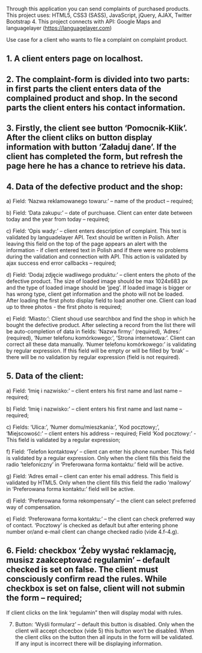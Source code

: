 Through this application you can send complaints of purchased products.
This project uses: HTML5, CSS3 (SASS), JavaScript, jQuery, AJAX, Twitter Bootstrap 4.
This project connects with API: Google Maps and languagelayer (https://languagelayer.com)

Use case for a client who wants to file a complaint on complaint product.

## 1.	A client enters page on localhost.

## 2.	The complaint-form is divided into two parts: in first parts the client enters  data of the complained product and shop. In the second parts the client enters his contact information.

## 3.	Firstly, the client see button ‘Pomocnik-Klik’. After the client cliks on button display information with button ‘Załaduj dane’. If the client has completed the form, but refresh the page here he has a chance to retrieve his data.

## 4.	Data of the defective product and the shop:

a)	Field: ‘Nazwa reklamowanego towaru:’ –  name of the product – required;

b)	Field: ‘Data zakupu:’ – date of purchuase. Client can enter date between today and the year from today – required;

c)	Field: ‘Opis wady:’ – client enters description of complaint. This text is validated by languadelayer API. Text should be written in Polish. After leaving this field on the top of the page appears an alert with the information -  if client entered text in Polish and if there were no problems during the validation and  connection with API. This action is validated by ajax success end error callbacks – required;

d)	Field: ‘Dodaj zdjęcie wadliwego produktu:’ – client enters the photo of the defective product. The size of loaded image should be max 1024x683 px and the type of loaded image should be ‘jpeg’. If loaded image is bigger or has wrong type, client get information and the photo will not be loaded. After loading the first photo display field to load another one. Client can load up to three photos - the first photo is required;

e)	Field: ‘Miasto:’: Client shoud use searchbox and find the shop in which he bought the defective product. After selecting a record from the list there will be auto-completion of data in fields: ‘Nazwa firmy:’ (required), ‘Adres:’ (required), ‘Numer telefonu komórkowego:’, ‘Strona internetowa:’. Client can correct all these data manually.
‘Numer telefonu komórkowego:’ is validating by regular expression. If this field will be empty or will be filled by ‘brak’ – there will be no validation by regular expression (field is not required).

## 5.	Data of the client:

a)	Field: ‘Imię i nazwisko:’ – client enters his first name and last name – required;

b)	Field: ‘Imię i nazwisko:’ – client enters his first name and last name – required;

c)	Fields: ‘Ulica:’, ‘Numer domu/mieszkania:’, ‘Kod pocztowy;’, ‘Miejscowość:’  – client enters his address – required;
Field ‘Kod pocztowy:’ - This field is validated by a regular expression;

f)	Field: ‘Telefon kontaktowy’ – client can enter his phone number. This field is validated by a regular expression. Only when the client fills this field the radio ‘telefoniczny’ in ‘Preferowana forma kontaktu:’ field will be active.

g)	Field: ‘Adres email – client can enter his email address. This field is validated by HTML5. Only when the client fills this field the radio ‘mailowy’ in ‘Preferowana forma kontaktu:’ field will be active.

d)	Field: ‘Preferowana forma rekompensaty’ – the client can select preferred way of compensation.

e)	Field: ‘Preferowana forma kontaktu:’ – the client can check preferred way of contact. ‘Pocztowy’ is checked as default but after entering phone number or/and e-mail client can change checked radio (vide 4.f-4.g).

## 6.	Field: checkbox ‘Żeby wysłać reklamację, musisz zaakceptować regulamin’ – default checked is set on false. The client must consciously confirm read the rules. While checkbox is set on false, client will not submin the form – required;
If client clicks on the link ‘regulamin” then will display modal with rules.

7.	Button: ‘Wyśli formularz’ – default this button is disabled. Only when the client will accept chcecbox (vide 5) this button won’t be disabled. When the client cliks on the button then all inputs in the form will be validated. If any input is incorrect there will be displaying information.


